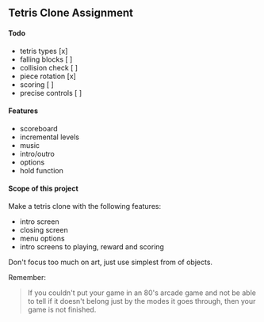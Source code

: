 ## Tetris Clone Assignment
#### Todo
- tetris types [x]
- falling blocks [ ]
- collision check [ ]
- piece rotation [x]
- scoring [ ]
- precise controls [ ]


#### Features
- scoreboard
- incremental levels
- music
- intro/outro
- options
- hold function


#### Scope of this project

Make a tetris clone with the following features:
- intro screen
- closing screen
- menu options
- intro screens to playing, reward and scoring

Don't focus too much on art, just use simplest from of objects.


Remember:
> If you couldn't put your game in an 80's arcade game and not be able to tell if it doesn't belong just
> by the modes it goes through, then your game is not finished.
